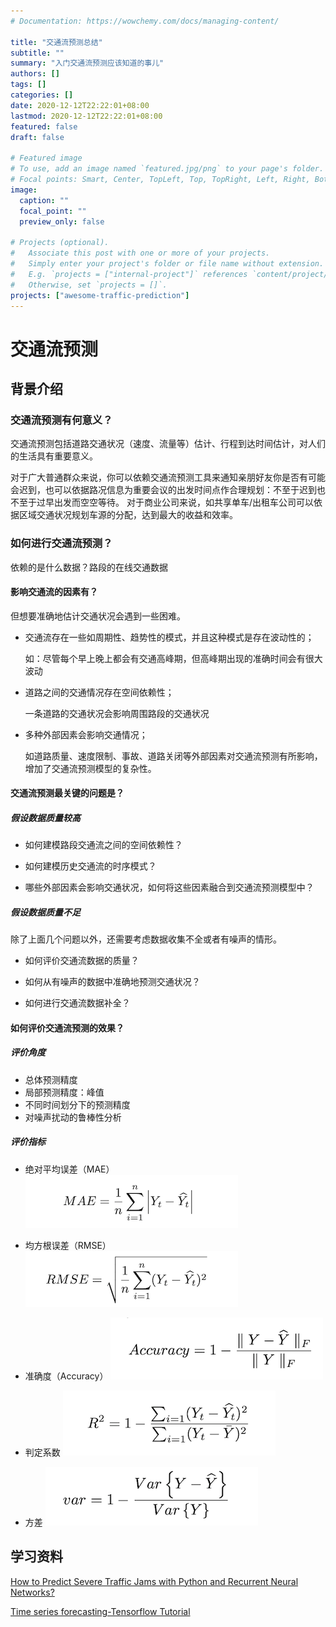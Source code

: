 ```yaml
---
# Documentation: https://wowchemy.com/docs/managing-content/

title: "交通流预测总结"
subtitle: ""
summary: "入门交通流预测应该知道的事儿"
authors: []
tags: []
categories: []
date: 2020-12-12T22:22:01+08:00
lastmod: 2020-12-12T22:22:01+08:00
featured: false
draft: false

# Featured image
# To use, add an image named `featured.jpg/png` to your page's folder.
# Focal points: Smart, Center, TopLeft, Top, TopRight, Left, Right, BottomLeft, Bottom, BottomRight.
image:
  caption: ""
  focal_point: ""
  preview_only: false

# Projects (optional).
#   Associate this post with one or more of your projects.
#   Simply enter your project's folder or file name without extension.
#   E.g. `projects = ["internal-project"]` references `content/project/deep-learning/index.md`.
#   Otherwise, set `projects = []`.
projects: ["awesome-traffic-prediction"]
---
```

# 交通流预测
## 背景介绍
### 交通流预测有何意义？
交通流预测包括道路交通状况（速度、流量等）估计、行程到达时间估计，对人们的生活具有重要意义。

对于广大普通群众来说，你可以依赖交通流预测工具来通知亲朋好友你是否有可能会迟到，也可以依据路况信息为重要会议的出发时间点作合理规划：不至于迟到也不至于过早出发而空空等待。
对于商业公司来说，如共享单车/出租车公司可以依据区域交通状况规划车源的分配，达到最大的收益和效率。

### 如何进行交通流预测？
依赖的是什么数据？路段的在线交通数据

#### 影响交通流的因素有？
但想要准确地估计交通状况会遇到一些困难。
- 交通流存在一些如周期性、趋势性的模式，并且这种模式是存在波动性的；

  如：尽管每个早上晚上都会有交通高峰期，但高峰期出现的准确时间会有很大波动

- 道路之间的交通情况存在空间依赖性；

  一条道路的交通状况会影响周围路段的交通状况

- 多种外部因素会影响交通情况；

  如道路质量、速度限制、事故、道路关闭等外部因素对交通流预测有所影响，增加了交通流预测模型的复杂性。

#### 交通流预测最关键的问题是？
##### 假设数据质量较高

- 如何建模路段交通流之间的空间依赖性？

- 如何建模历史交通流的时序模式？

- 哪些外部因素会影响交通状况，如何将这些因素融合到交通流预测模型中？

##### 假设数据质量不足
除了上面几个问题以外，还需要考虑数据收集不全或者有噪声的情形。
- 如何评价交通流数据的质量？

- 如何从有噪声的数据中准确地预测交通状况？

- 如何进行交通流数据补全？

#### 如何评价交通流预测的效果？
##### 评价角度
-	总体预测精度
-	局部预测精度：峰值
-	不同时间划分下的预测精度
-	对噪声扰动的鲁棒性分析
##### 评价指标
- 绝对平均误差（MAE）
![](images/mae.png)

- 均方根误差（RMSE）
![](images/rmse.png)

- 准确度（Accuracy）
![](images/accuracy.png)

- 判定系数
![](images/coefficient_of_determination.png)

- 方差
![](images/variance.png)

## 学习资料
[How to Predict Severe Traffic Jams with Python and Recurrent Neural Networks?](https://towardsdatascience.com/how-to-predict-severe-traffic-jams-with-python-and-recurrent-neural-networks-e53b6d411e8d)

[Time series forecasting-Tensorflow Tutorial](https://www.tensorflow.org/tutorials/structured_data/time_series)